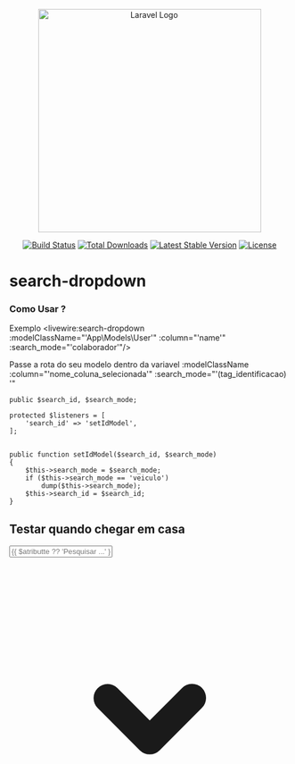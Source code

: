 <p align="center"><a href="https://laravel.com" target="_blank"><img src="https://raw.githubusercontent.com/laravel/art/master/logo-lockup/5%20SVG/2%20CMYK/1%20Full%20Color/laravel-logolockup-cmyk-red.svg" width="400" alt="Laravel Logo"></a></p>

<p align="center">
<a href="https://github.com/laravel/framework/actions"><img src="https://github.com/laravel/framework/workflows/tests/badge.svg" alt="Build Status"></a>
<a href="https://packagist.org/packages/laravel/framework"><img src="https://img.shields.io/packagist/dt/laravel/framework" alt="Total Downloads"></a>
<a href="https://packagist.org/packages/laravel/framework"><img src="https://img.shields.io/packagist/v/laravel/framework" alt="Latest Stable Version"></a>
<a href="https://packagist.org/packages/laravel/framework"><img src="https://img.shields.io/packagist/l/laravel/framework" alt="License"></a>
</p>

# search-dropdown 

### Como Usar ? 

 Exemplo
  <livewire:search-dropdown :modelClassName="'App\\Models\\User'" :column="'name'"  :search_mode="'colaborador'"/>

 Passe a rota do seu modelo dentro da variavel  :modelClassName   :column="'nome_coluna_selecionada'"  :search_mode="'(tag_identificacao) '"  

    public $search_id, $search_mode;

    protected $listeners = [
        'search_id' => 'setIdModel',
    ];


    public function setIdModel($search_id, $search_mode)
    {
        $this->search_mode = $search_mode;
        if ($this->search_mode == 'veiculo')
            dump($this->search_mode);
        $this->search_id = $search_id;
    }
## Testar quando chegar em casa

 <div class="w-2/3 flex justify-end items-center relative rounded-md bg-gray-200 border border-gray-300 rounded">
            <input type="text"
                class="form-input rounded-md w-full bg-gray-50 border border-gray-300 text-gray-900 text-sm rounded-lg focus:ring-primary-500 focus:border-primary-500 block w-full p-2.5 dark:bg-gray-600 dark:border-gray-500 dark:placeholder-gray-400 dark:text-white dark:focus:ring-primary-500 dark:focus:border-primary-500"
                placeholder="{{ $atributte ?? 'Pesquisar ...' }}" wire:model="query" wire:keydown.escape="clear"
                wire:keydown.tab="clear" wire:keydown.arrow-up="decrementHighlight"
                wire:keydown.arrow-down="incrementHighlight" wire:keydown.debounce.300ms="search"
                wire:keydown="selectContact" wire:model="atributte" />
            <div class="flex items-center pr-4" wire:click.prevent="">
                <svg xmlns="http://www.w3.org/2000/svg" class="w-5 h-5 ml-2 -mr-1 " viewBox="0 0 20 20"
                    fill="currentColor" aria-hidden="true">
                    <path fill-rule="evenodd"
                        d="M6.293 9.293a1 1 0 011.414 0L10 11.586l2.293-2.293a1 1 0 111.414 1.414l-3 3a1 1 0 01-1.414 0l-3-3a1 1 0 010-1.414z"
                        clip-rule="evenodd" />
                </svg>
            </div>
 </div>

